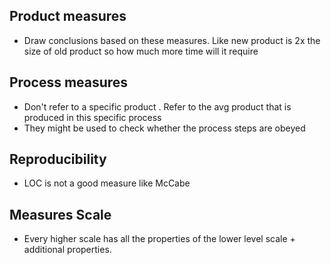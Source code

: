 ## Product measures
- Draw conclusions based on these measures. Like new product is 2x the size of old product so how much more time will it require 

## Process measures
- Don't refer to a specific product . Refer to the avg product that is produced in this specific process 
- They might be used to check whether the process steps are obeyed 


## Reproducibility 
- LOC is not a good measure like McCabe

## Measures Scale
- Every higher scale has all the properties of the lower level scale + additional properties.